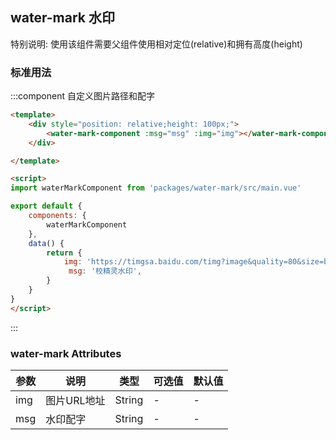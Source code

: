 <script>
    import baseVue from './import.js'

    export default baseVue
</script>
## water-mark 水印

特别说明: 使用该组件需要父组件使用相对定位(relative)和拥有高度(height)
### 标准用法
:::component 自定义图片路径和配字
```html
<template>
    <div style="position: relative;height: 100px;">
        <water-mark-component :msg="msg" :img="img"></water-mark-component>
    </div>

</template>

<script>
import waterMarkComponent from 'packages/water-mark/src/main.vue'

export default {
    components: {
        waterMarkComponent
    },
    data() {
        return {
            img: 'https://timgsa.baidu.com/timg?image&quality=80&size=b9999_10000&sec=1563361275588&di=2a51e9cb4d9ab72a582a503b107f2a74&imgtype=0&src=http%3A%2F%2Fb-ssl.duitang.com%2Fuploads%2Fitem%2F201508%2F30%2F20150830162311_4QVPw.thumb.700_0.jpeg',
             msg: '校精灵水印',
        }
    }
}
</script>
```
:::

### water-mark Attributes

| 参数          | 说明            | 类型            | 可选值                 | 默认值   |
|------------- |---------------- |---------------- |---------------------- |-------- |
| img | 图片URL地址 | String | - | - |
| msg | 水印配字 | String | - | - |
